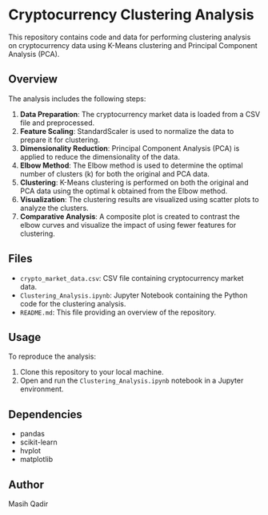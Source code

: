 
# Cryptocurrency Clustering Analysis

This repository contains code and data for performing clustering analysis on cryptocurrency data using K-Means clustering and Principal Component Analysis (PCA).

## Overview

The analysis includes the following steps:

1. **Data Preparation**: The cryptocurrency market data is loaded from a CSV file and preprocessed.
2. **Feature Scaling**: StandardScaler is used to normalize the data to prepare it for clustering.
3. **Dimensionality Reduction**: Principal Component Analysis (PCA) is applied to reduce the dimensionality of the data.
4. **Elbow Method**: The Elbow method is used to determine the optimal number of clusters (k) for both the original and PCA data.
5. **Clustering**: K-Means clustering is performed on both the original and PCA data using the optimal k obtained from the Elbow method.
6. **Visualization**: The clustering results are visualized using scatter plots to analyze the clusters.
7. **Comparative Analysis**: A composite plot is created to contrast the elbow curves and visualize the impact of using fewer features for clustering.

## Files

- `crypto_market_data.csv`: CSV file containing cryptocurrency market data.
- `Clustering_Analysis.ipynb`: Jupyter Notebook containing the Python code for the clustering analysis.
- `README.md`: This file providing an overview of the repository.

## Usage

To reproduce the analysis:

1. Clone this repository to your local machine.
2. Open and run the `Clustering_Analysis.ipynb` notebook in a Jupyter environment.

## Dependencies

- pandas
- scikit-learn
- hvplot
- matplotlib



## Author

Masih Qadir 



